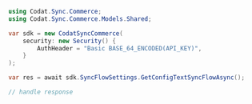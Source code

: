 <!-- Start SDK Example Usage -->
```csharp
using Codat.Sync.Commerce;
using Codat.Sync.Commerce.Models.Shared;

var sdk = new CodatSyncCommerce(
    security: new Security() {
        AuthHeader = "Basic BASE_64_ENCODED(API_KEY)",
    }
);

var res = await sdk.SyncFlowSettings.GetConfigTextSyncFlowAsync();

// handle response
```
<!-- End SDK Example Usage -->